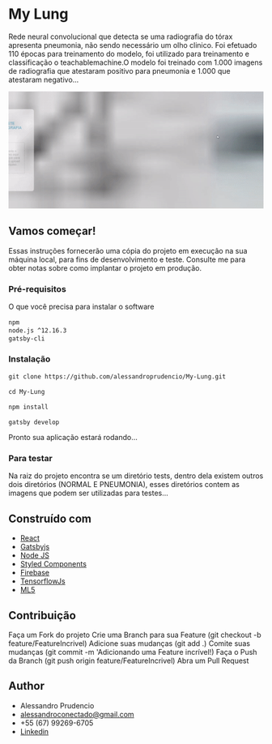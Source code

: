 # My Lung
Rede neural convolucional que detecta se uma radiografia do tórax apresenta pneumonia, não sendo necessário um olho clinico. Foi efetuado 110 épocas para treinamento do modelo, foi utilizado para treinamento e classificação o teachablemachine.O modelo foi treinado com 1.000 imagens de radiografia que atestaram positivo para pneumonia e 1.000 que atestaram negativo...
 
 <img width="790"  src="https://github.com/alessandroprudencio/My-Lung/blob/master/preview_system.gif" />

## Vamos começar!

Essas instruções fornecerão uma cópia do projeto em execução na sua máquina local, para fins de desenvolvimento e teste. Consulte me  para obter notas sobre como implantar o projeto em produção.



### Pré-requisitos

O que você precisa para instalar o software

```
npm
node.js ^12.16.3
gatsby-cli

```

### Instalação

```
git clone https://github.com/alessandroprudencio/My-Lung.git
```

```
cd My-Lung 
```

```
npm install
```

```
gatsby develop
```

Pronto sua aplicação estará  rodando...

### Para testar

Na raiz do projeto encontra se um diretório tests, dentro dela existem outros dois diretórios (NORMAL E PNEUMONIA), esses diretórios contem as imagens que podem ser utilizadas para testes...

## Construído com

* [React](https://reactnative.dev/)
* [Gatsbyjs](https://www.gatsbyjs.org/)
* [Node JS](https://nodejs.org/)
* [Styled Components](https://styled-components.com/)
* [Firebase](https://firebase.google.com/)
* [TensorflowJs](https://www.tensorflow.org/js)
* [ML5](https://ml5js.org/)

## Contribuição

Faça um Fork do projeto
Crie uma Branch para sua Feature (git checkout -b feature/FeatureIncrivel)
Adicione suas mudanças (git add .)
Comite suas mudanças (git commit -m 'Adicionando uma Feature incrível!)
Faça o Push da Branch (git push origin feature/FeatureIncrivel)
Abra um Pull Request

## Author

* Alessandro Prudencio 
* alessandroconectado@gmail.com
* +55 (67) 99269-6705
* [Linkedin](https://www.linkedin.com/in/alessandro-prudencio/)


